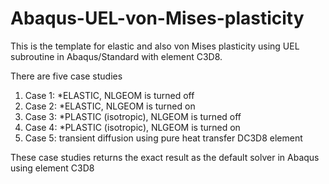 # Abaqus-UEL-von-Mises-plasticity
This is the template for elastic and also von Mises plasticity using UEL subroutine in Abaqus/Standard with element C3D8. 

There are five case studies
1) Case 1: *ELASTIC, NLGEOM is turned off
2) Case 2: *ELASTIC, NLGEOM is turned on
3) Case 3: *PLASTIC (isotropic), NLGEOM is turned off
4) Case 4: *PLASTIC (isotropic), NLGEOM is turned on
5) Case 5: transient diffusion using pure heat transfer DC3D8 element

These case studies returns the exact result as the default solver in Abaqus using element C3D8
